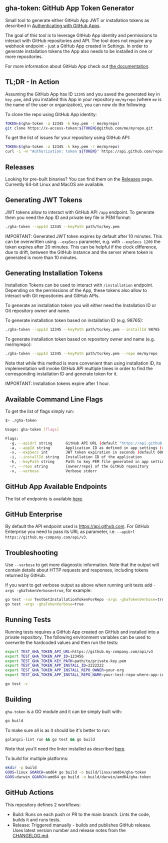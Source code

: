## gha-token: GitHub App Token Generator

Small tool to generate either GitHub App JWT or installation tokens as described in
[Authenticating with GitHub Apps](https://developer.github.com/apps/building-github-apps/authenticating-with-github-apps/).

The goal of this tool is to leverage GitHub App identity and permissions to
interact with GitHub repositories and API. The tool does not require any
webhook endpoint - just a GitHub App created in Settings. In order to generate
installation tokens the App also needs to be installed in one or more repositories.

For more information about GitHub App check out [the documentation](https://developer.github.com/apps/about-apps/).

## TL;DR - In Action

Assuming the GitHub App has ID `12345` and you saved the generated key in `key.pem`,
and you installed this App in your repository `me/myrepo` (where `me` is the name
of the user or organization), you can now do the following:

To clone the repo using GitHub App identity:

```bash
TOKEN=$(gha-token -a 12345 -k key.pem -r me/myrepo)
git clone https://x-access-token:${TOKEN}@github.com/me/myrepo.git
```

To get the list of issues for your repository using GitHub API:

```bash
TOKEN=$(gha-token -a 12345 -k key.pem -r me/myrepo)
curl -i -H "Authorization: token ${TOKEN}" https://api.github.com/repos/me/myrepo/issues
```

## Releases

Looking for pre-built binaries? You can find them on the [Releases](https://github.com/slawekzachcial/gha-token/releases)
page. Currently 64-bit Linux and MacOS are available.

## Generating JWT Tokens

JWT tokens allow to interact with GitHub API `/app` endpoint. To generate them
you need the App ID and private key file in PEM format:

```bash
./gha-token --appId 12345 --keyPath path/to/key.pem
```

IMPORTANT: Generated JWT token expires by default after 10 minutes. This can
be overwritten using `--expSecs` parameter, e.g. with `--expSecs 1200` the token
expires after 20 minutes. This can be helpful if the clock difference, due to
drift, between the GitHub instance and the server where token is generated is
more than 10 minutes.

## Generating Installation Tokens

Installation Tokens can be used to interact with `/installation` endpoint.
Depending on the permissions of the App, these tokens also allow to interact
with Git repositories and GitHub APIs.

To generate an installation token you will either need the Installation ID or
Git repository owner and name.

To generate installation token based on installation ID (e.g. 98765):

```bash
./gha-token --appId 12345 --keyPath path/to/key.pem --installId 98765
```

To generate installation token based on repository owner and name (e.g. me/myrepo):

```bash
./gha-token --appId 12345 --keyPath path/to/key.pem --repo me/myrepo
```

Note that while this method is more convenient than using installation ID, its
implementation will invoke GitHub API multiple times in order to find the
corresponding installation ID and generate token for it.

IMPORTANT: Installation tokens expire after 1 hour.

## Available Command Line Flags

To get the list of flags simply run:

```bash
$> ./gha-token

Usage: gha-token [flags]

Flags:
  -g, --apiUrl string      GitHub API URL (default "https://api.github.com")
  -a, --appId string       Application ID as defined in app settings (required)
  -s, --expSecs int        JWT token expiration in seconds (default 600)
  -i, --installId string   Installation ID of the application
  -k, --keyPath string     Path to key PEM file generated in app settings (required)
  -r, --repo string        {owner/repo} of the GitHub repository
  -v, --verbose            Verbose stderr
```

## GitHub App Available Endpoints

The list of endpoints is available [here](https://developer.github.com/v3/apps/available-endpoints/).

## GitHub Enterprise

By default the API endpoint used is <https://api.github.com>. For GitHub Enterprise
you need to pass its URL as parameter, i.e. `--apiUrl https://github.my-company.com/api/v3`.

## Troubleshooting

Use `--verbose` to get more diagnostic information. Note that the output will contain
details about HTTP requests and responses, including tokens returned by GitHub.

If you want to get verbose output as above when running unit tests add `-args -ghaTokenVerbose=true`,
for example:

```bash
go test -run TestGetInstallationTokenForRepo -args -ghaTokenVerbose=true
go test -args -ghaTokenVerbose=true
```

## Running Tests

Running tests requires a GitHub App created on GitHub and installed into a private
repository. The following environment variables can be used to overwrite the
hardcoded values and then run the tests:

```bash
export TEST_GHA_TOKEN_API_URL=https://github.my-company.com/api/v3
export TEST_GHA_TOKEN_APP_ID=123456
export TEST_GHA_TOKEN_KEY_PATH=path/to/private-key.pem
export TEST_GHA_TOKEN_APP_INSTALL_ID=2222222
export TEST_GHA_TOKEN_APP_INSTALL_REPO_OWNER=your-org
export TEST_GHA_TOKEN_APP_INSTALL_REPO_NAME=your-test-repo-where-app-installed

go test -v
```

## Building

`gha-token` is a GO module and it can be simply built with:

```bash
go build
```

To make sure all is as it should be it's better to run:

```bash
golangci-lint run && go test && go build
```

Note that you'll need the linter installed as described [here](https://golangci-lint.run/usage/install/#local-installation).

To build for multiple platforms:

```bash
mkdir -p build
GOOS=linux GOARCH=amd64 go build -o build/linux/amd64/gha-token
GOOS=darwin GOARCH=amd64 go build -o build/darwin/amd64/gha-token
```

## GitHub Actions

This repository defines 2 workflows:
- Build: Runs on each push or PR to the main branch. Lints the code, builds it
  and runs tests.
- Release: Triggered manually - builds and publishes GitHub release. Uses
  latest version number and release notes from the [CHANGELOG.md](CHANGELOG.md).
